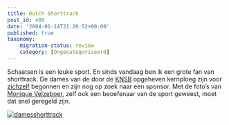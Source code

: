 ```yaml
---
title: Dutch Shorttrack
post_id: 400
date: '2004-01-14T21:20:52+00:00'
published: true
taxonomy:
    migration-status: review
    category: [Ongecategoriseerd]
---
```

Schaatsen is een leuke sport. En sinds vandaag ben ik een grote fan van shorttrack. De dames van de door de [KNSB](http://www.knsb.nl/) opgeheven kernploeg zijn voor [zichzelf](http://www.dutchshorttrack.com/) begonnen en zijn nog op zoek naar een sponsor. Met de foto’s van [Monique Velzeboer](http://www.moniquevelzeboer.nl/), zelf ook een beoefenaar van de sport geweest, moet dat snel geregeld zijn.

[![damesshorttrack](/wp-content/uploads/2009/08/damesshorttrack.jpg "damesshorttrack")](/wp-content/uploads/2009/08/damesshorttrack.jpg)